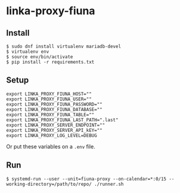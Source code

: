 # linka-proxy-fiuna

## Install

```
$ sudo dnf install virtualenv mariadb-devel
$ virtualenv env
$ source env/bin/activate
$ pip install -r requirements.txt
```

## Setup

```
export LINKA_PROXY_FIUNA_HOST=""
export LINKA_PROXY_FIUNA_USER=""
export LINKA_PROXY_FIUNA_PASSWORD=""
export LINKA_PROXY_FIUNA_DATABASE=""
export LINKA_PROXY_FIUNA_TABLE=""
export LINKA_PROXY_FIUNA_LAST_PATH=".last"
export LINKA_PROXY_SERVER_ENDPOINT=""
export LINKA_PROXY_SERVER_API_kEY=""
export LINKA_PROXY_LOG_LEVEL=DEBUG
```

Or put these variables on a `.env` file.

## Run

```
$ systemd-run --user --unit=fiuna-proxy --on-calendar=*:0/15 --working-directory=/path/to/repo/ ./runner.sh
```
